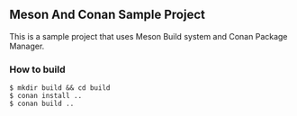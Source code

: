 ## Meson And Conan Sample Project
This is a sample project that uses Meson Build system and Conan Package Manager.

### How to build 
    $ mkdir build && cd build
    $ conan install ..
    $ conan build ..

